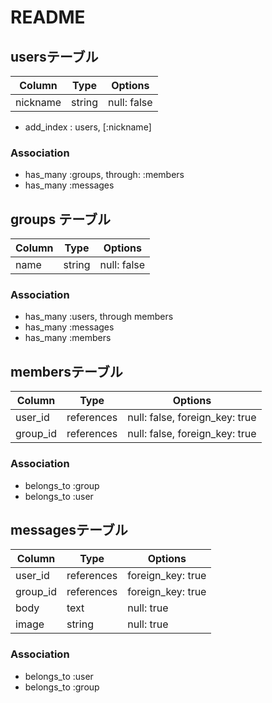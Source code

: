 # README

## usersテーブル

|Column|Type|Options|
|------|----|-------|
|nickname|string|null: false|
- add_index : users, [:nickname]

### Association
- has_many :groups, through: :members
- has_many :messages

## groups テーブル

|Column|Type|Options|
|------|----|-------|
|name|string|null: false|

### Association
- has_many :users, through members
- has_many :messages
- has_many :members

## membersテーブル

|Column|Type|Options|
|------|----|-------|
|user_id|references|null: false, foreign_key: true|
|group_id|references|null: false, foreign_key: true|

### Association
- belongs_to :group
- belongs_to :user

## messagesテーブル

|Column|Type|Options|
|------|----|-------|
|user_id|references|foreign_key: true|
|group_id|references|foreign_key: true|
|body|text|null: true|
|image|string|null: true|

### Association
- belongs_to :user
- belongs_to :group



